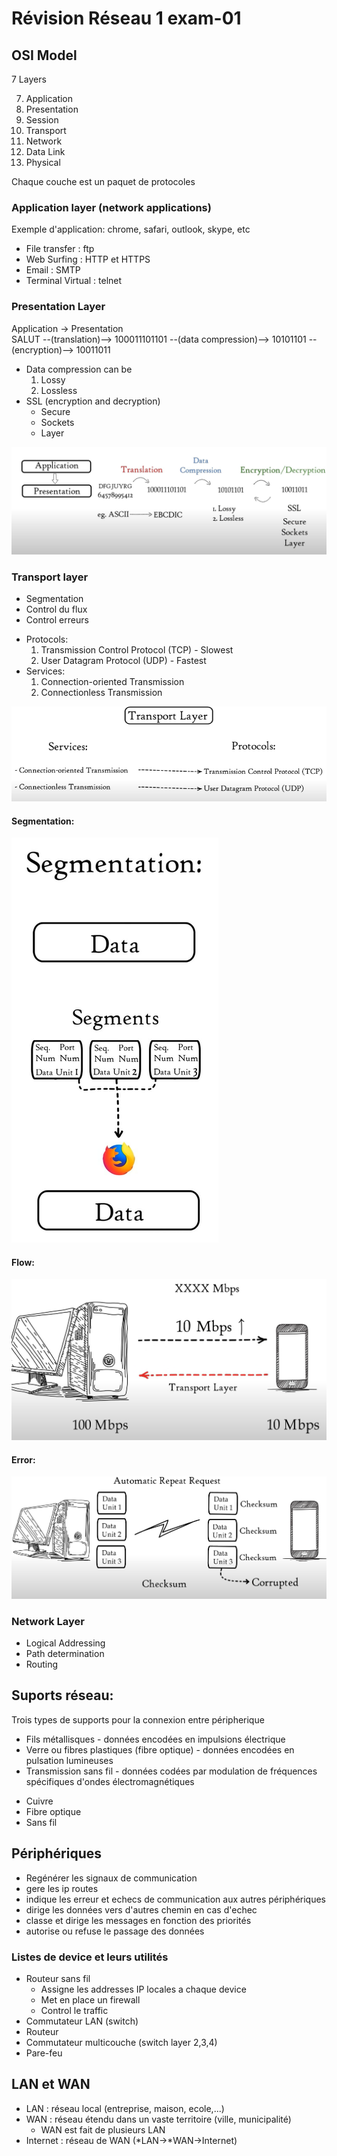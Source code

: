 # Révision Réseau 1 exam-01

## OSI Model

7 Layers

7.  Application
8.  Presentation
9.  Session
10. Transport
11. Network
12. Data Link
13. Physical

Chaque couche est un paquet de protocoles

### Application layer (network applications)

Exemple d'application: chrome, safari, outlook, skype, etc

-   File transfer : ftp
-   Web Surfing : HTTP et HTTPS
-   Email : SMTP
-   Terminal Virtual : telnet

### Presentation Layer

Application -> Presentation\
SALUT --(translation)--> 100011101101 --(data compression)--> 10101101 --(encryption)--> 10011011

-   Data compression can be
    1. Lossy
    2. Lossless
-   SSL (encryption and decryption)
    -   Secure
    -   Sockets
    -   Layer

![image](./images/presentation.png)

### Transport layer

-   Segmentation
-   Control du flux
-   Control erreurs

*   Protocols:
    1. Transmission Control Protocol (TCP) - Slowest
    2. User Datagram Protocol (UDP) - Fastest
*   Services:
    1. Connection-oriented Transmission
    2. Connectionless Transmission

![image](./images/tplayer.png)

#### Segmentation:

![image](./images/segmentation.png)

#### Flow:

![image](./images/flow.png)

#### Error:

![image](./images/error.png)

### Network Layer
- Logical Addressing 
- Path determination
- Routing

## Suports réseau:

Trois types de supports pour la connexion entre péripherique

-   Fils métallisques - données encodées en impulsions électrique
-   Verre ou fibres plastiques (fibre optique) - données encodées en pulsation lumineuses
-   Transmission sans fil - données codées par modulation de fréquences spécifiques d'ondes électromagnétiques

*   Cuivre
*   Fibre optique
*   Sans fil

## Périphériques

-   Regénérer les signaux de communication
-   gere les ip routes
-   indique les erreur et echecs de communication aux autres périphériques
-   dirige les données vers d'autres chemin en cas d'echec
-   classe et dirige les messages en fonction des priorités
-   autorise ou refuse le passage des données

### Listes de device et leurs utilités

-   Routeur sans fil
    -   Assigne les addresses IP locales a chaque device
    -   Met en place un firewall
    -   Control le traffic
-   Commutateur LAN (switch)
-   Routeur
-   Commutateur multicouche (switch layer 2,3,4)
-   Pare-feu

## LAN et WAN

-   LAN : réseau local (entreprise, maison, ecole,...)
-   WAN : réseau étendu dans un vaste territoire (ville, municipalité)
    -   WAN est fait de plusieurs LAN
-   Internet : réseau de WAN (*LAN->*WAN->Internet)
